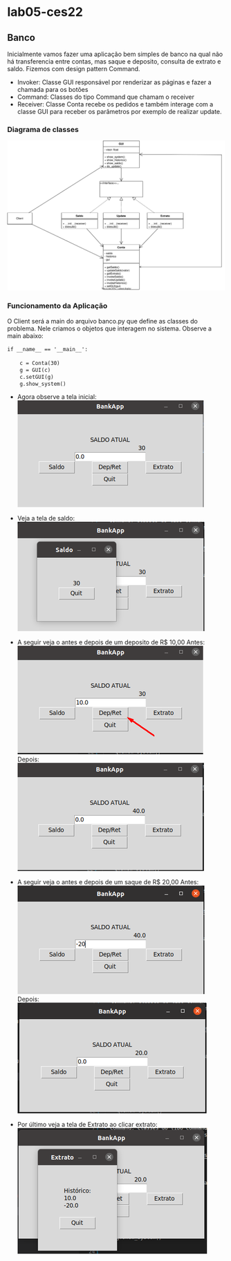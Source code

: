 # lab05-ces22

## Banco

Inicialmente vamos fazer uma aplicação bem simples de banco na qual não há transferencia entre contas, mas saque e deposito, consulta de extrato e saldo. Fizemos com design pattern Command.
- Invoker: Classe GUI responsável por renderizar as páginas e fazer a chamada para os botões
- Command: Classes do tipo Command que chamam o receiver
- Receiver: Classe Conta recebe os pedidos e também interage com a classe GUI para receber os parâmetros por exemplo de realizar update.

### Diagrama de classes
![Alt text](./imagens/banco-lab5.svg)

### Funcionamento da Aplicação

O Client será a main do arquivo banco.py que define as classes do problema. Nele criamos o objetos que interagem no sistema. Observe a main abaixo:
```
if __name__ == '__main__':

    c = Conta(30)
    g = GUI(c)
    c.setGUI(g)
    g.show_system()
```

- Agora observe a tela inicial:
![Alt text](./imagens/tela_inicial.png)

- Veja a tela de saldo:
![Alt text](./imagens/saldo.png)

- A seguir veja o antes e depois de um deposito de R$ 10,00
Antes:
![Alt text](./imagens/pre-add.png)
Depois:
![Alt text](./imagens/pos-add.png)

- A seguir veja o antes e depois de um saque de R$ 20,00
Antes:
![Alt text](./imagens/pre-rem.png)
Depois:
![Alt text](./imagens/pos-rem.png)

- Por último veja a tela de Extrato ao clicar extrato:
![Alt text](./imagens/extrato.png)


